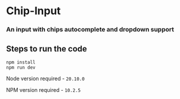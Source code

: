 # Chip-Input

### An input with chips autocomplete and dropdown support

## Steps to run the code

```
npm install
npm run dev
```

Node version required - `20.10.0`

NPM version required - `10.2.5`
